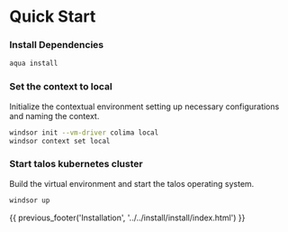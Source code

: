 # Quick Start

### Install Dependencies

```bash
aqua install
```

### Set the context to local

Initialize the contextual environment setting up necessary configurations and naming the context.

```sh
windsor init --vm-driver colima local
windsor context set local
```

### Start talos kubernetes cluster

Build the virtual environment and start the talos operating system.

```sh
windsor up
```

<div>
{{ previous_footer('Installation', '../../install/install/index.html') }}
</div>

<script>
  document.getElementById('previousButton').addEventListener('click', function() {
    window.location.href = '../../install/install/index.html'; 
  });
</script>
